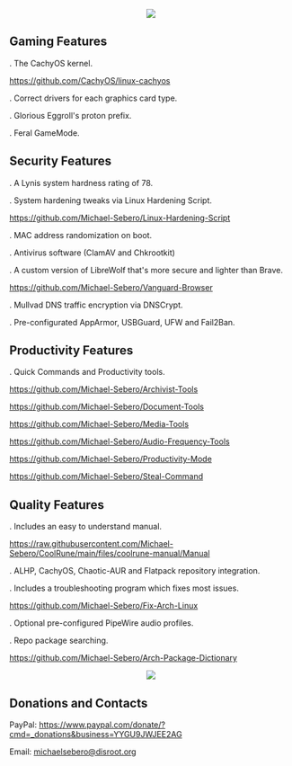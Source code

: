 <p align="center">
	<img src="https://i.postimg.cc/VLTRqVvW/logo.png" />
                                                                                                                                      	
## Gaming Features
	
. The CachyOS kernel.

https://github.com/CachyOS/linux-cachyos

. Correct drivers for each graphics card type.
	
. Glorious Eggroll's proton prefix.
	
. Feral GameMode.

## Security Features 
	
. A Lynis system hardness rating of 78.
	
. System hardening tweaks via Linux Hardening Script.
	
https://github.com/Michael-Sebero/Linux-Hardening-Script
	
. MAC address randomization on boot.
	
. Antivirus software (ClamAV and Chkrootkit)
	
. A custom version of LibreWolf that's more secure and lighter than Brave.

https://github.com/Michael-Sebero/Vanguard-Browser
	
. Mullvad DNS traffic encryption via DNSCrypt.
	
. Pre-configurated AppArmor, USBGuard, UFW and Fail2Ban.
	
## Productivity Features
	
. Quick Commands and Productivity tools.
	
https://github.com/Michael-Sebero/Archivist-Tools
	
https://github.com/Michael-Sebero/Document-Tools
	
https://github.com/Michael-Sebero/Media-Tools
	
https://github.com/Michael-Sebero/Audio-Frequency-Tools
	
https://github.com/Michael-Sebero/Productivity-Mode
	
https://github.com/Michael-Sebero/Steal-Command
	
## Quality Features
	
. Includes an easy to understand manual.
	
https://raw.githubusercontent.com/Michael-Sebero/CoolRune/main/files/coolrune-manual/Manual
	
. ALHP, CachyOS, Chaotic-AUR and Flatpack repository integration.
	
. Includes a troubleshooting program which fixes most issues.
	
https://github.com/Michael-Sebero/Fix-Arch-Linux
	
. Optional pre-configured PipeWire audio profiles.
	
. Repo package searching.
	
https://github.com/Michael-Sebero/Arch-Package-Dictionary
	
<p align="center">
	<img src="https://i.postimg.cc/C53HDLTZ/ksnip-20240224-100057.png" />

## Donations and Contacts
PayPal: https://www.paypal.com/donate/?cmd=_donations&business=YYGU9JWJEE2AG

Email: michaelsebero@disroot.org

